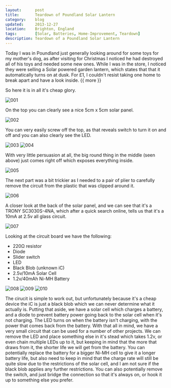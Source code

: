 ```yaml
---
layout:      post
title:       Teardown of Poundland Solar Lantern
category:    blog
updated:     2013-12-27
location:    Brighton, England
tags:        [Solar, Batteries, Home-Improvement, Teardown]
description: Teardown of a Poundland Solar Lantern
---
```

Today I was in Poundland just generally looking around for some toys for my mother's dog, as after visiting for Christmas I noticed he had destroyed all of his toys and needed some new ones. While I was in the store, I noticed they were selling a Solar powered garden lantern, which states that that it automatically turns on at dusk. For &pound;1, I couldn't resist taking one home to break apart and have a look inside. {{ more }}

So here it is in all it's cheap glory.

![001]

On the top you can clearly see a nice 5cm x 5cm solar panel.

![002]

You can very easily screw off the top, as that reveals switch to turn it on and off and you can also clearly see the LED.

![003]
![004]

With very little persuasion at all, the big round thing in the middle (seen above) just comes right off which exposes everything inside.

![005]

The next part was a bit trickier as I needed to a pair of plier to carefully remove the circuit from the plastic that was clipped around it.

![006]

A closer look at the back of the solar panel, and we can see that it's a TRONY SC3030S-4NA, which after a quick search online, tells us that it's a 10mA at 2.5v all glass circuit.

![007]

Looking at the circuit board we have the following:

 - 220&#8486; resistor
 - Diode
 - Slider switch
 - LED
 - Black Blob (unknown iC)
 - 2.5v/10mA Solar Cell
 - 1.2v/40mAh Ni-MH Battery

![008]
![009]
![010]

The cirucit is simple to work out, but unfortunately because it's a cheap device the iC is just a black blob which we can never determine what it actually is. Putting that aside, we have a solar cell which charges a battery, and a diode to prevent battery power going back to the solar cell when it's not charging. The LED turns on when the battery isn't charging, with the power that comes back from the battery. With that all in mind, we have a very small circuit that can be used for a number of other projects. We can remove the LED and place something else in it's stead which takes 1.2v, or even chain multiple LEDs up to it, but keeping in mind that the more that draws from it, the shorter life we will get from the battery. You can potentially replace the battery for a bigger Ni-MH cell to give it a longer battery life, but also need to keep in mind that the charge rate will still be quite slow due to the restrictions of the solar cell, and I am not sure if the black blob applies any further restrictions. You can also potentially remove the switch, and just bridge the connection so that it's always on, or hook it up to something else you prefer.


[001]: /Content/teardown/solar-lantern/IMG_20131227_184032.jpg
[002]: /Content/teardown/solar-lantern/IMG_20131227_184043.jpg
[003]: /Content/teardown/solar-lantern/IMG_20131227_184102.jpg
[004]: /Content/teardown/solar-lantern/IMG_20131227_184119.jpg
[005]: /Content/teardown/solar-lantern/IMG_20131227_184200.jpg
[006]: /Content/teardown/solar-lantern/IMG_20131227_184326.jpg
[007]: /Content/teardown/solar-lantern/IMG_20131227_184359.jpg
[008]: /Content/teardown/solar-lantern/IMG_20131227_184418.jpg
[009]: /Content/teardown/solar-lantern/IMG_20131227_184439.jpg
[010]: /Content/teardown/solar-lantern/IMG_20131227_190316.jpg